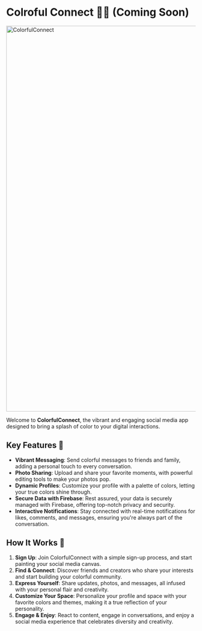 # Colroful Connect 🎨✨ (Coming Soon)

<img width="1024" alt="ColorfulConnect" src="https://github.com/KyleAnthonyHay/ColorfulConnect/assets/100221659/748fefc9-4222-4947-ac58-994422bb23a4">

Welcome to **ColorfulConnect**, the vibrant and engaging social media app designed to bring a splash of color to your digital interactions.

## Key Features 🚀

- **Vibrant Messaging**: Send colorful messages to friends and family, adding a personal touch to every conversation.
- **Photo Sharing**: Upload and share your favorite moments, with powerful editing tools to make your photos pop.
- **Dynamic Profiles**: Customize your profile with a palette of colors, letting your true colors shine through.
- **Secure Data with Firebase**: Rest assured, your data is securely managed with Firebase, offering top-notch privacy and security.
- **Interactive Notifications**: Stay connected with real-time notifications for likes, comments, and messages, ensuring you're always part of the conversation.

## How It Works 🔧

1. **Sign Up**: Join ColorfulConnect with a simple sign-up process, and start painting your social media canvas.
2. **Find & Connect**: Discover friends and creators who share your interests and start building your colorful community.
3. **Express Yourself**: Share updates, photos, and messages, all infused with your personal flair and creativity.
4. **Customize Your Space**: Personalize your profile and space with your favorite colors and themes, making it a true reflection of your personality.
5. **Engage & Enjoy**: React to content, engage in conversations, and enjoy a social media experience that celebrates diversity and creativity.


